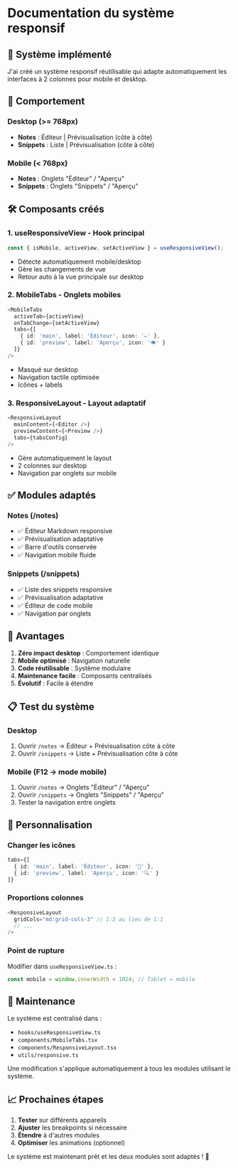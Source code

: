 # Documentation du système responsif

## 🎯 Système implémenté

J'ai créé un système responsif réutilisable qui adapte automatiquement les interfaces à 2 colonnes pour mobile et desktop.

## 📱 Comportement

### **Desktop (>= 768px)**
- **Notes** : Éditeur | Prévisualisation (côte à côte)
- **Snippets** : Liste | Prévisualisation (côte à côte)

### **Mobile (< 768px)**
- **Notes** : Onglets "Éditeur" / "Aperçu"
- **Snippets** : Onglets "Snippets" / "Aperçu"

## 🛠️ Composants créés

### 1. **useResponsiveView** - Hook principal
```typescript
const { isMobile, activeView, setActiveView } = useResponsiveView();
```
- Détecte automatiquement mobile/desktop
- Gère les changements de vue
- Retour auto à la vue principale sur desktop

### 2. **MobileTabs** - Onglets mobiles
```typescript
<MobileTabs
  activeTab={activeView}
  onTabChange={setActiveView}
  tabs={[
    { id: 'main', label: 'Éditeur', icon: '✏️' },
    { id: 'preview', label: 'Aperçu', icon: '👁️' }
  ]}
/>
```
- Masqué sur desktop
- Navigation tactile optimisée
- Icônes + labels

### 3. **ResponsiveLayout** - Layout adaptatif
```typescript
<ResponsiveLayout
  mainContent={<Editor />}
  previewContent={<Preview />}
  tabs={tabsConfig}
/>
```
- Gère automatiquement le layout
- 2 colonnes sur desktop
- Navigation par onglets sur mobile

## ✅ Modules adaptés

### **Notes** (/notes)
- ✅ Éditeur Markdown responsive
- ✅ Prévisualisation adaptative
- ✅ Barre d'outils conservée
- ✅ Navigation mobile fluide

### **Snippets** (/snippets)
- ✅ Liste des snippets responsive
- ✅ Prévisualisation adaptative
- ✅ Éditeur de code mobile
- ✅ Navigation par onglets

## 🚀 Avantages

1. **Zéro impact desktop** : Comportement identique
2. **Mobile optimisé** : Navigation naturelle
3. **Code réutilisable** : Système modulaire
4. **Maintenance facile** : Composants centralisés
5. **Évolutif** : Facile à étendre

## 📋 Test du système

### Desktop
1. Ouvrir `/notes` → Éditeur + Prévisualisation côte à côte
2. Ouvrir `/snippets` → Liste + Prévisualisation côte à côte

### Mobile (F12 → mode mobile)
1. Ouvrir `/notes` → Onglets "Éditeur" / "Aperçu"
2. Ouvrir `/snippets` → Onglets "Snippets" / "Aperçu"
3. Tester la navigation entre onglets

## 🎨 Personnalisation

### Changer les icônes
```typescript
tabs={[
  { id: 'main', label: 'Éditeur', icon: '📝' },
  { id: 'preview', label: 'Aperçu', icon: '🔍' }
]}
```

### Proportions colonnes
```typescript
<ResponsiveLayout
  gridCols="md:grid-cols-3" // 1:2 au lieu de 1:1
  // ...
/>
```

### Point de rupture
Modifier dans `useResponsiveView.ts` :
```typescript
const mobile = window.innerWidth < 1024; // Tablet = mobile
```

## 🔧 Maintenance

Le système est centralisé dans :
- `hooks/useResponsiveView.ts`
- `components/MobileTabs.tsx`
- `components/ResponsiveLayout.tsx`
- `utils/responsive.ts`

Une modification s'applique automatiquement à tous les modules utilisant le système.

## 📈 Prochaines étapes

1. **Tester** sur différents appareils
2. **Ajuster** les breakpoints si nécessaire
3. **Étendre** à d'autres modules
4. **Optimiser** les animations (optionnel)

Le système est maintenant prêt et les deux modules sont adaptés ! 🎉
